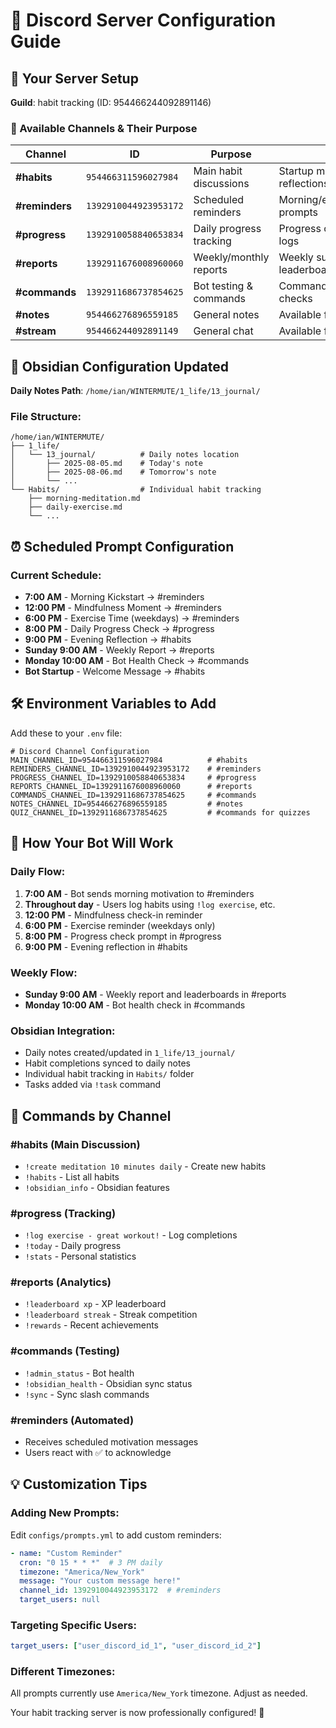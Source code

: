 # 🎯 Discord Server Configuration Guide

## 📍 Your Server Setup

**Guild**: habit tracking (ID: 954466244092891146)

### 📱 Available Channels & Their Purpose

| Channel | ID | Purpose | Bot Usage |
|---------|----|---------|-----------| 
| **#habits** | `954466311596027984` | Main habit discussions | Startup messages, evening reflections |
| **#reminders** | `1392910044923953172` | Scheduled reminders | Morning/exercise/mindfulness prompts |
| **#progress** | `1392910058840653834` | Daily progress tracking | Progress check-ins, habit logs |
| **#reports** | `1392911676008960060` | Weekly/monthly reports | Weekly summaries, leaderboards |
| **#commands** | `1392911686737854625` | Bot testing & commands | Command testing, bot health checks |
| **#notes** | `954466276896559185` | General notes | Available for custom use |
| **#stream** | `954466244092891149` | General chat | Available for custom use |

## 🔮 Obsidian Configuration Updated

**Daily Notes Path**: `/home/ian/WINTERMUTE/1_life/13_journal/`

### File Structure:
```
/home/ian/WINTERMUTE/
├── 1_life/
│   └── 13_journal/          # Daily notes location
│       ├── 2025-08-05.md    # Today's note
│       ├── 2025-08-06.md    # Tomorrow's note
│       └── ...
└── Habits/                  # Individual habit tracking
    ├── morning-meditation.md
    ├── daily-exercise.md
    └── ...
```

## ⏰ Scheduled Prompt Configuration

### Current Schedule:
- **7:00 AM** - Morning Kickstart → #reminders
- **12:00 PM** - Mindfulness Moment → #reminders  
- **6:00 PM** - Exercise Time (weekdays) → #reminders
- **8:00 PM** - Daily Progress Check → #progress
- **9:00 PM** - Evening Reflection → #habits
- **Sunday 9:00 AM** - Weekly Report → #reports
- **Monday 10:00 AM** - Bot Health Check → #commands
- **Bot Startup** - Welcome Message → #habits

## 🛠️ Environment Variables to Add

Add these to your `.env` file:

```env
# Discord Channel Configuration
MAIN_CHANNEL_ID=954466311596027984          # #habits
REMINDERS_CHANNEL_ID=1392910044923953172    # #reminders
PROGRESS_CHANNEL_ID=1392910058840653834     # #progress
REPORTS_CHANNEL_ID=1392911676008960060      # #reports
COMMANDS_CHANNEL_ID=1392911686737854625     # #commands
NOTES_CHANNEL_ID=954466276896559185         # #notes
QUIZ_CHANNEL_ID=1392911686737854625         # #commands for quizzes
```

## 🎯 How Your Bot Will Work

### Daily Flow:
1. **7:00 AM** - Bot sends morning motivation to #reminders
2. **Throughout day** - Users log habits using `!log exercise`, etc.
3. **12:00 PM** - Mindfulness check-in reminder
4. **6:00 PM** - Exercise reminder (weekdays only)
5. **8:00 PM** - Progress check prompt in #progress
6. **9:00 PM** - Evening reflection in #habits

### Weekly Flow:
- **Sunday 9:00 AM** - Weekly report and leaderboards in #reports
- **Monday 10:00 AM** - Bot health check in #commands

### Obsidian Integration:
- Daily notes created/updated in `1_life/13_journal/`
- Habit completions synced to daily notes
- Individual habit tracking in `Habits/` folder
- Tasks added via `!task` command

## 🚀 Commands by Channel

### #habits (Main Discussion)
- `!create meditation 10 minutes daily` - Create new habits
- `!habits` - List all habits
- `!obsidian_info` - Obsidian features

### #progress (Tracking)
- `!log exercise - great workout!` - Log completions
- `!today` - Daily progress
- `!stats` - Personal statistics

### #reports (Analytics)
- `!leaderboard xp` - XP leaderboard
- `!leaderboard streak` - Streak competition
- `!rewards` - Recent achievements

### #commands (Testing)
- `!admin_status` - Bot health
- `!obsidian_health` - Obsidian sync status
- `!sync` - Sync slash commands

### #reminders (Automated)
- Receives scheduled motivation messages
- Users react with ✅ to acknowledge

## 💡 Customization Tips

### Adding New Prompts:
Edit `configs/prompts.yml` to add custom reminders:

```yaml
- name: "Custom Reminder"
  cron: "0 15 * * *"  # 3 PM daily
  timezone: "America/New_York"
  message: "Your custom message here!"
  channel_id: 1392910044923953172  # #reminders
  target_users: null
```

### Targeting Specific Users:
```yaml
target_users: ["user_discord_id_1", "user_discord_id_2"]
```

### Different Timezones:
All prompts currently use `America/New_York` timezone. Adjust as needed.

Your habit tracking server is now professionally configured! 🎉